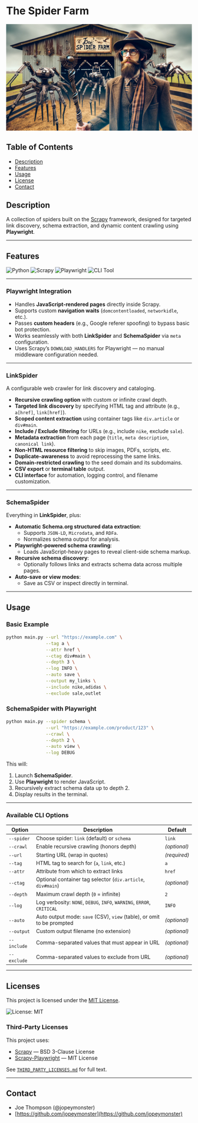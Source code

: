# The Spider Farm

![alt text](/spider_farm1.jpg "A rancher tends to his webcrawlers.")

## Table of Contents

- [Description](#description)
- [Features](#features)
- [Usage](#usage)
- [License](#license)
- [Contact](#contact)

## Description

A collection of spiders built on the [Scrapy](https://scrapy.org) framework, designed for targeted link discovery, schema extraction, and dynamic content crawling using **Playwright**.

---

## Features

![Python](https://img.shields.io/badge/Python-3.11%2B-blue.svg)
![Scrapy](https://img.shields.io/badge/Built%20With-Scrapy-brightgreen.svg)
![Playwright](https://img.shields.io/badge/JS%20Rendering-Playwright-ff69b4.svg)
![CLI Tool](https://img.shields.io/badge/CLI-Enabled-orange.svg)

---

### **Playwright Integration**
- Handles **JavaScript-rendered pages** directly inside Scrapy.
- Supports custom **navigation waits** (`domcontentloaded`, `networkidle`, etc.).
- Passes **custom headers** (e.g., Google referer spoofing) to bypass basic bot protection.
- Works seamlessly with both **LinkSpider** and **SchemaSpider** via `meta` configuration.
- Uses Scrapy’s `DOWNLOAD_HANDLERS` for Playwright — no manual middleware configuration needed.

---

### **LinkSpider**
A configurable web crawler for link discovery and cataloging.

* **Recursive crawling option** with custom or infinite crawl depth.
* **Targeted link discovery** by specifying HTML tag and attribute (e.g., `a[href]`, `link[href]`).
* **Scoped content extraction** using container tags like `div.article` or `div#main`.
* **Include / Exclude filtering** for URLs (e.g., include `nike`, exclude `sale`).
* **Metadata extraction** from each page (`title`, `meta description`, `canonical link`).
* **Non-HTML resource filtering** to skip images, PDFs, scripts, etc.
* **Duplicate-awareness** to avoid reprocessing the same links.
* **Domain-restricted crawling** to the seed domain and its subdomains.
* **CSV export** or **terminal table** output.
* **CLI interface** for automation, logging control, and filename customization.

---

### **SchemaSpider**
Everything in **LinkSpider**, plus:

* **Automatic Schema.org structured data extraction**:
  - Supports `JSON-LD`, `Microdata`, and `RDFa`.
  - Normalizes schema output for analysis.
* **Playwright-powered schema crawling**:
  - Loads JavaScript-heavy pages to reveal client-side schema markup.
* **Recursive schema discovery**:
  - Optionally follows links and extracts schema data across multiple pages.
* **Auto-save or view modes**:
  - Save as CSV or inspect directly in terminal.

---

## Usage

### **Basic Example**
```bash
python main.py --url "https://example.com" \
               --tag a \
               --attr href \
               --ctag div#main \
               --depth 3 \
               --log INFO \
               --auto save \
               --output my_links \
               --include nike,adidas \
               --exclude sale,outlet
````

### **SchemaSpider with Playwright**

```bash
python main.py --spider schema \
               --url "https://example.com/product/123" \
               --crawl \
               --depth 2 \
               --auto view \
               --log DEBUG
```

This will:

1. Launch **SchemaSpider**.
2. Use **Playwright** to render JavaScript.
3. Recursively extract schema data up to depth 2.
4. Display results in the terminal.

---

### Available CLI Options

| Option      | Description                                                            | Default      |
| ----------- | ---------------------------------------------------------------------- | ------------ |
| `--spider`  | Choose spider: `link` (default) or `schema`                            | `link`       |
| `--crawl`   | Enable recursive crawling (honors depth)                               | *(optional)* |
| `--url`     | Starting URL (wrap in quotes)                                          | *(required)* |
| `--tag`     | HTML tag to search for (`a`, `link`, etc.)                             | `a`          |
| `--attr`    | Attribute from which to extract links                                  | `href`       |
| `--ctag`    | Optional container tag selector (`div.article`, `div#main`)            | *(optional)* |
| `--depth`   | Maximum crawl depth (`0` = infinite)                                   | `2`          |
| `--log`     | Log verbosity: `NONE`, `DEBUG`, `INFO`, `WARNING`, `ERROR`, `CRITICAL` | `INFO`       |
| `--auto`    | Auto output mode: `save` (CSV), `view` (table), or omit to be prompted | *(optional)* |
| `--output`  | Custom output filename (no extension)                                  | *(optional)* |
| `--include` | Comma-separated values that must appear in URL                         | *(optional)* |
| `--exclude` | Comma-separated values to exclude from URL                             | *(optional)* |

---

## Licenses

This project is licensed under the [MIT License](LICENSE).

![License: MIT](https://img.shields.io/badge/License-MIT-yellow.svg)

### Third-Party Licenses

This project uses:

* [Scrapy](https://scrapy.org) — BSD 3-Clause License
* [Scrapy-Playwright](https://github.com/scrapy-plugins/scrapy-playwright) — MIT License

See [`THIRD_PARTY_LICENSES.md`](THIRD_PARTY_LICENSES.md) for full text.

---

## Contact

* Joe Thompson (@jopeymonster)
* [https://github.com/jopeymonster](https://github.com/jopeymonster)
